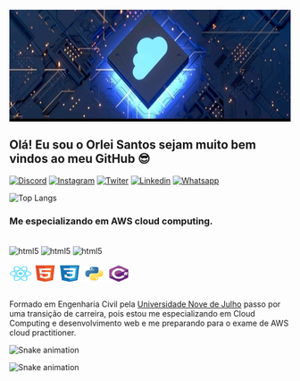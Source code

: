 <div style="display: inline_block"><br>

<img align="center" alt="Imagem_de_fundo" height="200" width="1080" src="https://github.com/OrleiSan/orleisan/blob/main/imagens%20fundo/linkedin%20capa.jpeg?raw=true">

</div>

## Olá! Eu sou o Orlei Santos sejam muito bem vindos ao meu GitHub 😎


[![Discord](https://img.shields.io/badge/Discord-7289DA?style=for-the-badge&logo=discord&logoColor=white)](https://discord.com/channels/1120508285846573116/1120516902268174337)
[![Instagram](https://img.shields.io/badge/Instagram-E4405F?style=for-the-badge&logo=instagram&logoColor=white)](https://www.instagram.com/orleisan/)
[![Twiter](https://img.shields.io/badge/Twitter-1DA1F2?style=for-the-badge&logo=twitter&logoColor=white)](https://twitter.com/OrleiSan)
[![Linkedin](https://img.shields.io/badge/LinkedIn-0077B5?style=for-the-badge&logo=linkedin&logoColor=white)](https://www.linkedin.com/in/orlei/)
[![Whatsapp](https://img.shields.io/badge/WhatsApp-25D366?style=for-the-badge&logo=whatsapp&logoColor=white)](https://wa.me/5511984159612)

![Top Langs](https://github-readme-stats.vercel.app/api/top-langs/?username=orleisan&hide_progress=true)

### Me especializando em AWS cloud computing.

<div stile="display: inline_block"><br/>
<img align="center" alt="html5" src="https://img.shields.io/badge/Amazon_AWS-FF9900?style=for-the-badge&logo=amazonaws&logoColor=white">
<img align="center" alt="html5" src="https://img.shields.io/badge/MySQL-00000F?style=for-the-badge&logo=mysql&logoColor=white">
<img align="center" alt="html5" src="https://img.shields.io/badge/Cloudflare-F38020?style=for-the-badge&logo=Cloudflare&logoColor=white">

<div style="display: inline_block"><br>

  <img align="center" alt="Rafa-React" height="30" width="40" src="https://raw.githubusercontent.com/devicons/devicon/master/icons/react/react-original.svg">
  <img align="center" alt="Rafa-HTML" height="30" width="40" src="https://raw.githubusercontent.com/devicons/devicon/master/icons/html5/html5-original.svg">
  <img align="center" alt="Rafa-CSS" height="30" width="40" src="https://raw.githubusercontent.com/devicons/devicon/master/icons/css3/css3-original.svg">
  <img align="center" alt="Rafa-Python" height="30" width="40" src="https://raw.githubusercontent.com/devicons/devicon/master/icons/python/python-original.svg">
  <img align="center" alt="Rafa-Csharp" height="30" width="40" src="https://raw.githubusercontent.com/devicons/devicon/master/icons/csharp/csharp-original.svg">
 
</div>

</div></br>

Formado em Engenharia Civil pela <a href="https://www.uninove.br/">Universidade Nove de Julho<a/> passo por uma transição de carreira, 
pois estou me especializando em Cloud Computing e desenvolvimento
web e me preparando para o exame de AWS cloud practitioner.

![Snake animation](https://github.com/orleisan/orleisan/blob/output/github-contribution-grid-snake.svg)

![Snake animation](https://github.com/mqjogos/mqjogos/blob/output/github-contribution-grid-snake.svg)


